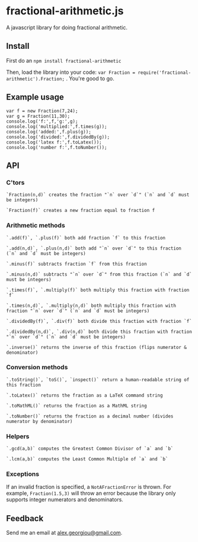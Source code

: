 # fractional-arithmetic.js #

A javascript library for doing fractional arithmetic.

## Install

First do an `npm install fractional-arithmetic`

Then, load the library into your code: `var Fraction = require('fractional-arithmetic').Fraction;` . You're good to go.


## Example usage

	var f = new Fraction(7,24);
	var g = Fraction(11,30);
	console.log('f:',f,'g:',g);
	console.log('multiplied:',f.times(g));
	console.log('added:',f.plus(g));
	console.log('divided:',f.dividedBy(g));
	console.log('latex f:',f.toLatex());
	console.log('number f:',f.toNumber());


## API

### C'tors
	`Fraction(n,d)` creates the fraction "`n` over `d`" (`n` and `d` must be integers) 
	
	`Fraction(f)` creates a new fraction equal to fraction f
	
### Arithmetic methods

	`.add(f)`, `.plus(f)` both add fraction `f` to this fraction
	
	`.add(n,d)`, `.plus(n,d)` both add "`n` over `d`" to this fraction (`n` and `d` must be integers)

	`.minus(f)` subtracts fraction `f` from this fraction
	
	`.minus(n,d)` subtracts "`n` over `d`" from this fraction (`n` and `d` must be integers)

	`.times(f)`, `.multiply(f)` both multiply this fraction with fraction `f`
	
	`.times(n,d)`, `.multiply(n,d)` both multiply this fraction with fraction "`n` over `d`" (`n` and `d` must be integers)

	`.dividedBy(f)`, `.div(f)` both divide this fraction with fraction `f`
	
	`.dividedBy(n,d)`, `.div(n,d)` both divide this fraction with fraction "`n` over `d`" (`n` and `d` must be integers)
	
	`.inverse()` returns the inverse of this fraction (flips numerator & denominator)
	
### Conversion methods

	`.toString()`, `toS()`, `inspect()` return a human-readable string of this fraction
	
	`.toLatex()` returns the fraction as a LaTeX command string
	
	`.toMathML()` returns the fraction as a MathML string
	
	`.toNumber()` returns the fraction as a decimal number (divides numerator by denominator)
	
### Helpers
	
	`.gcd(a,b)` computes the Greatest Common Divisor of `a` and `b`
	
	`.lcm(a,b)` computes the Least Common Multiple of `a` and `b`

### Exceptions

If an invalid fraction is specified, a `NotAFractionError` is thrown. For example, `Fraction(1.5,3)` will throw an error because the library only supports integer numerators and denominators.

## Feedback

Send me an email at <a href="mailto:alex.georgiou@gmail.com">alex.georgiou@gmail.com</a>.


